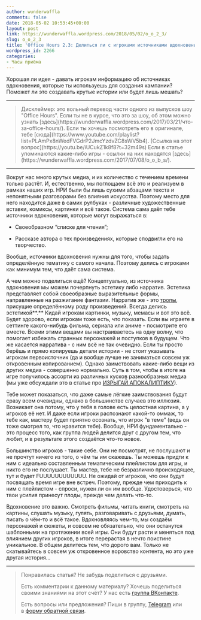 ```yaml
---
author: wunderwaffla
comments: false
date: 2018-05-02 10:53:45+00:00
layout: post
link: https://wunderwaffla.wordpress.com/2018/05/02/o_o_2_3/
slug: o_o_2_3
title: 'Office Hours 2.3: Делиться ли с игроками источниками вдохновения?'
wordpress_id: 2266
categories:
- Часы приёма
---
```


Хорошая ли идея - давать игрокам информацию об источниках вдохновения, которые ты используешь для создания кампании? Поможет ли это создавать крутые истории или будет лишь мешать?



* * *





<blockquote>Дисклеймер: это вольный перевод части одного из выпусков шоу "Office Hours". Если ты не в курсе, что это за шоу, об этом можно узнать [здесь](https://wunderwaffla.wordpress.com/2017/03/21/что-за-office-hours/). Если ты хочешь посмотреть его в оригинале, тебе [сюда](https://www.youtube.com/playlist?list=PLAmPx8nWedFVGdrP2JmcYzdvZC8sWV5b4).
[Ссылка на этот вопрос](https://youtu.be/iUCukZ1k8f8?t=32m49s)
Если в статье упоминаются какие-либо игры - ссылки на них находятся [здесь](https://wunderwaffla.wordpress.com/2017/07/08/o_o_b_s/).</blockquote>





* * *



Вокруг нас много крутых медиа, и их количество с течением времени только растёт. И, естественно, мы поглощаем всё это и реализуем в рамках наших игр. НРИ были бы лишь сухими абзацами текста и непонятными разговорами без влияния искусства. Поэтому место для него находится даже в самих рулбуках - различные художественные вставки, комиксы, картинки и всё такое. Система сама даёт тебе источники вдохновения, которые могут выражаться в: 




    
  * Своеобразном “списке для чтения”;

    
  * Рассказе автора о тех произведениях, которые сподвигли его на творчество.



Вообще, источники вдохновения нужны для того, чтобы задать определённую тематику с самого начала. Поэтому делись с игроками как минимум тем, что даёт сама система.

А чем можно поделиться ещё? Концептуально, из источника вдохновения мы можем почерпнуть эстетику либо нарратив. Эстетика представляет собой своеобразные выразительные формы, направленные на разжигание фантазии. Нарратив же - это [тропы](http://tvtropes.org/), присущие определённому роду произведений. Всегда делись эстетикой**.** Кидай игрокам картинки, музыку, мемасы и вот это всё. Будет здорово, если игрокам тоже есть, что показать. Если вы играете в сеттинге какого-нибудь фильма, сериала или аниме - посмотрите его вместе. Всеми этими вещами вы настраиваетесь на одну волну, что помогает избежать странных персонажей и поступков в будущем. Что же касается нарратива - с ним всё не так очевидно. Если ты просто берёшь и прямо копируешь детали истории - не стоит указывать игрокам первоисточник (да и вообще лучше не заниматься совсем уж откровенным копированием). Однако заимствовать какие-либо вещи из других медиа - совершенно нормально. Суть в том, чтобы в итоге на игре получилось ассорти из различных кусков разнообразных медиа (мы уже обсуждали это в статье про [ИЗРЫГАЙ АПОКАЛИПТИКУ](https://wunderwaffla.wordpress.com/2017/08/12/o_o_14_3/)).

Тебе может показаться, что даже самые лёгкие заимствования будут сразу всем очевидны, однако в большинстве случаев это иллюзия. Возникает она потому, что у тебя в голове есть целостная картина, а у игроков её нет. И даже если игроки распознают какой-то оммаж, то тебе как, мастеру будет приятно осознать, что игрок “в теме” (ведь он тоже смотрел то, что нравится тебе). Вообще, НРИ фундаментально - это процесс того, как группа людей делится друг с другом тем, что любит, и в результате этого создаётся что-то новое. 

Большинство игроков - такие себе. Они не посмотрят, не послушают и не прочтут ничего из того, о чём ты им скажешь. Ты можешь придти к ним с идеально составленным тематическим плейлистом для игры, и никто его не послушает. Ты мастер, тебе не безразлично происходящее, тут и будет FUUUUUUUUUUUU. Не ожидай от игроков, что они будут посвящать время игре вне встреч. Поэтому, прежде чем приходить к ним с плейлистом - спроси, нужен ли он им вообще. Удостоверься, что твои усилия принесут плоды, прежде чем делать что-то. 

Вдохновение это важно. Смотреть фильмы, читать книги, смотреть на картины, слушать музыку, гулять, разговаривать с друзьями, думать, писать о чём-то и всё такое. Вдохновляясь чем-то, мы создаём персонажей и сюжеты, и совсем не обязательно, что они останутся шаблонными на протяжении всей игры. Они будут расти и меняться под влиянием других игроков, в итоге перерастая в нечто поистине уникальное. В общем делитесь тем, что дорого вам. Только не скатывайтесь в совсем уж откровенное воровство контента, но это уже другая история…



* * *





<blockquote>Понравилась статья? Не забудь поделиться с друзьями.

Есть комментарии к данному материалу? Хочешь поделиться своими знаниями на этот счёт? У нас есть [группа ВКонтакте](https://vk.com/rpgbasement).

Есть вопросы или предложения? Пиши в группу, [Telegram](https://t.me/wunderwaffla) или в [форму обратной связи](https://wunderwaffla.wordpress.com/contact/).</blockquote>




